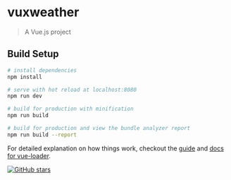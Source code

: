 # vuxweather

> A Vue.js project

## Build Setup

``` bash
# install dependencies
npm install

# serve with hot reload at localhost:8080
npm run dev

# build for production with minification
npm run build

# build for production and view the bundle analyzer report
npm run build --report
```

For detailed explanation on how things work, checkout the [guide](http://vuejs-templates.github.io/webpack/) and [docs for vue-loader](http://vuejs.github.io/vue-loader).

[![GitHub stars](https://img.shields.io/github/stars/weiruibo/vuxweather.svg)](https://github.com/weiruibo/vuxweather/stargazers)
